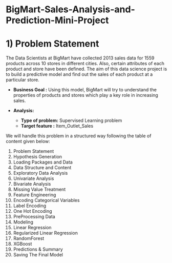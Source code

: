 # BigMart-Sales-Analysis-and-Prediction-Mini-Project
# 1) Problem Statement  


The Data Scientists at BigMart have collected 2013 sales data for 1559 products across 10 stores in different cities. Also, certain attributes of each product and store have been defined. The aim of this data science project is to build a predictive model and find out the sales of each product at a particular store.  

- **Business Goal :** Using this model, BigMart will try to understand the properties of products and stores which play a key role in increasing sales.

- **Analysis:**
    * **Type of problem:** Supervised Learning problem
    * **Target feature :** Item_Outlet_Sales

We will handle this problem in a structured way following the table of content given below:
1) Problem Statement  
2) Hypothesis Generation  
3) Loading Packages and Data  
4) Data Structure and Content  
5) Exploratory Data Analysis  
6) Univariate Analysis  
7) Bivariate Analysis  
8) Missing Value Treatment  
9) Feature Engineering  
10) Encoding Categorical Variables  
11) Label Encoding  
12) One Hot Encoding  
13) PreProcessing Data  
14) Modeling  
15) Linear Regression  
16) Regularized Linear Regression  
17) RandomForest  
18) XGBoost  
19) Predictions & Summary  
20) Saving The Final Model
